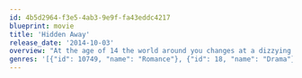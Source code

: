 ```yaml
---
id: 4b5d2964-f3e5-4ab3-9e9f-fa43eddc4217
blueprint: movie
title: 'Hidden Away'
release_date: '2014-10-03'
overview: "At the age of 14 the world around you changes at a dizzying speed. But what if actually it's you that changing? What if these changes take you away from what up until now, has been your world? Ibrahim and Rafa are going to suffer these changes for themselves, experiencing first love in a way they never could have imagined. And having to keep it Hidden away."
genres: '[{"id": 10749, "name": "Romance"}, {"id": 18, "name": "Drama"}]'
---
```

